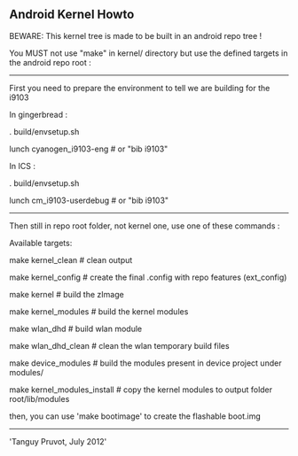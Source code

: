 Android Kernel Howto
--------------------

BEWARE: This kernel tree is made to be built in an android repo tree !

You MUST not use "make" in kernel/ directory but use the defined targets in the android repo root :

---

First you need to prepare the environment to tell we are building for the i9103

In gingerbread :

  . build/envsetup.sh

  lunch cyanogen_i9103-eng     # or "bib i9103"

In ICS :

  . build/envsetup.sh

  lunch cm_i9103-userdebug     # or "bib i9103"

---

Then still in repo root folder, not kernel one, use one of these commands :

Available targets:

  make kernel_clean            # clean output

  make kernel_config           # create the final .config with repo features (ext_config)

  make kernel                  # build the zImage

  make kernel_modules          # build the kernel modules

  make wlan_dhd                # build wlan module

  make wlan_dhd_clean          # clean the wlan temporary build files

  make device_modules          # build the modules present in device project under modules/

  make kernel_modules_install  # copy the kernel modules to output folder root/lib/modules


  then, you can use 'make bootimage' to create the flashable boot.img

---

'Tanguy Pruvot, July 2012'
